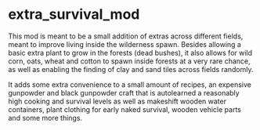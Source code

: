 # extra_survival_mod

This mod is meant to be a small addition of extras across different fields, meant to improve living inside the wilderness spawn.
Besides allowing a basic extra plant to grow in the forests (dead bushes), it also allows for wild corn, oats, wheat and cotton to spawn inside forests at a very rare chance, as well as enabling the finding of clay and sand tiles across fields randomly.

It adds some extra convenience to a small amount of recipes, an expensive gunpowder and black gunpowder craft that is autolearned a reasonably high cooking and survival levels as well as makeshift wooden water containers, plant clothing for early naked survival, wooden vehicle parts and some more things.

